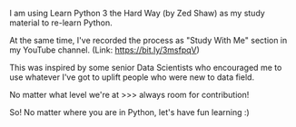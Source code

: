 I am using Learn Python 3 the Hard Way (by Zed Shaw) as my study material to re-learn Python.

At the same time, I've recorded the process as "Study With Me" section in my YouTube channel. (Link: https://bit.ly/3msfpqV)

This was inspired by some senior Data Scientists who encouraged me to use whatever I've got to uplift people who were new to data field.

No matter what level we're at >>> always room for contribution!

So! No matter where you are in Python, let's have fun learning :)
